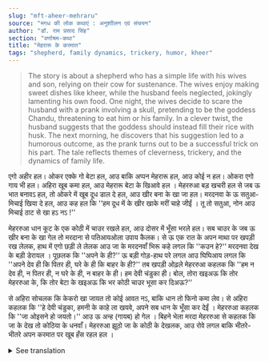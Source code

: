```yaml
---
slug: "mft-aheer-mehraru"
source: "मगध की लोक कथाएं : अनुशाीलन एवं संचयन"
author: "डॉ. राम प्रसाद सिंह"
section: "वर्णाश्रम-कथा"
title: "मेहरारू के करमात"
tags: "shepherd, family dynamics, trickery, humor, kheer"
---
```

<blockquote>
The story is about a shepherd who has a simple life with his wives and son, relying on their cow for sustenance. The wives enjoy making sweet dishes like kheer, while the husband feels neglected, jokingly lamenting his own food. One night, the wives decide to scare the husband with a prank involving a skull, pretending to be the goddess Chandu, threatening to eat him or his family. In a clever twist, the husband suggests that the goddess should instead fill their rice with husk. The next morning, he discovers that his suggestion led to a humorous outcome, as the prank turns out to be a successful trick on his part. The tale reflects themes of cleverness, trickery, and the dynamics of family life.
</blockquote>

एगो अहीर हल। ओकर एक्के गो बेटा हल, आउ बाकि अप्पन मेहरारू हल, आउ कोई न हल। ओकरा एगो गाय भी हल। अहिरा खूब कमा हल, आउ मेहरारू बेटा के खिआवे हल । मेहररुआ बड़ खचरी हल से जब ऊ भात बनावऽ हल, तो ओकरे में खूब दूध डाल दे हल, आउ खीर बना के खा जा हल। मरदनवा के ऊ सतुआ-मिचाई खिया दे हल, आउ कह हल कि ''हम दूध में के खीर खाके मरीं चाहे जीईं । तू तो सतुआ, नोन आउ मिचाई ठाट से खा हऽ नऽ !'' 

मेहररुआ धान कूट के एक कोठी में चाउर रखले हल, आउ दोसर में भूँसा भरले हल। सब चाउर के जब ऊ खीर बना के खा गेल तो मरदाना से पतिआयओला उपाय कैलक। से ऊ एक रात के अपन माथा पर खपड़ी रख लेलक, हाथ में एगो छड़ी ले लेलक आउ जा के मरदनवाँ भिरू कहे लगल कि ''कउन हे?'’ मरदनवा देख के बड़ी डेरायल । पूछलक कि ''अपने के ही?'’ ऊ बड़ी गोड़-हाथ परे लगल आउ घिघिआय लगल कि ''अपने देव ही कि पितर ही, घरे के ही कि बाहर के ही?'' तब खपड़ी ओढ़ले मेहररुआ कहलक कि ''हम न देव ही, न पितर ही, न घरे के ही, न बाहर के ही। हम देवी चंडुका ही। बोल, तोरा खइअऊ कि तोर मेहररुआ के, कि तोर बेटा के खइअऊ कि भर कोठी चाउर भूसा कर दिअऊ?'’ 

से अहिरा सोचलक कि केकरो खा जायत तो कोई आवत नऽ, बाकि धान तो फिनो कमा लेव। से अहिरा कहलक कि ''हे देवी चंडुका, हमनी के काहे ला खयवे, अपने सब धान के भूँसा कर देईं । मेहररुआ कहलक कि ''जा ओइसने हो जयतो।'' आउ ऊ अन्ह (गायब) हो गेल । बिहने भेला मरदा मेहररुआ से कहलक कि जा के देख तो कोठिया के धनवाँ। मेहररुआ झूठो जा के कोठी के देखलक, आउ रोवे लगल बाकि भीतरे-भीतरे अपन करमात पर खूब हँस रहल हल ।

<details>
<summary>See translation</summary>

Once there was a shepherd. He had only one son, and the rest were his wives, and there was no one else. He also had a cow. The shepherd earned a lot and fed his wives and son. The wives were very fond of cooking, so when they made rice, they added a lot of milk to it and made kheer to eat. The husband gave them sattu and sweets and said, "I'll die or live after eating kheer made with milk. You're enjoying your sattu, salt, and sweets, aren't you?"

The wives pounded rice and kept the flour in one room and filled another room with husk. When they had eaten the rice made into kheer, he decided to play a trick on his husband. So one night, he put a skull on his head, took a stick in hand, and went to his husband, saying, "Who is it?" The husband was very frightened upon seeing him. He asked, "Is it you?" The shepherd made gestures and started to cry, asking, "Are you a god, an ancestor, from inside the house or outside?" Then, the one with the skull said, "I am neither a god nor an ancestor, neither from inside the house nor outside. I am the goddess Chandu. Tell me, should I eat you, your wife, or your son, or should I fill the whole room with rice husk?"

The shepherd thought that if he were to eat someone, no one would come, but he could earn rice again. So he said, "O goddess Chandu, why should we feed you? Just fill all our rice with husk." The shepherd replied, "May it happen like that." And then he vanished. The next morning, the husband told the shepherd to go and see the grain in the storeroom. The shepherd walked over to check the storeroom, started crying, but inside he was laughing a lot at his own trick.
</details>